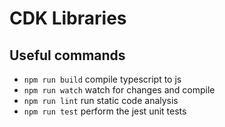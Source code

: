 # CDK Libraries 

## Useful commands

* `npm run build`   compile typescript to js
* `npm run watch`   watch for changes and compile
* `npm run lint`    run static code analysis
* `npm run test`    perform the jest unit tests
